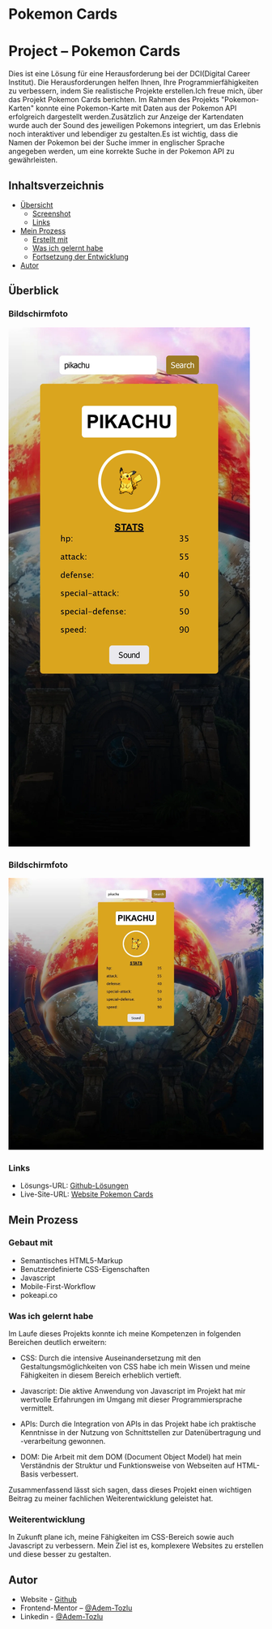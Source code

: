 # Pokemon Cards

# Project – Pokemon Cards

Dies ist eine Lösung für eine Herausforderung bei der DCI(Digital Career Institut). Die Herausforderungen helfen Ihnen, Ihre Programmierfähigkeiten zu verbessern, indem Sie realistische Projekte erstellen.Ich freue mich, über das Projekt Pokemon Cards berichten. Im Rahmen des Projekts "Pokemon-Karten" konnte eine Pokemon-Karte mit Daten aus der Pokemon API erfolgreich dargestellt werden.Zusätzlich zur Anzeige der Kartendaten wurde auch der Sound des jeweiligen Pokemons integriert, um das Erlebnis noch interaktiver und lebendiger zu gestalten.Es ist wichtig, dass die Namen der Pokemon bei der Suche immer in englischer Sprache angegeben werden, um eine korrekte Suche in der Pokemon API zu gewährleisten.


## Inhaltsverzeichnis

- [Übersicht](#Übersicht)
  - [Screenshot](#screenshot)
  - [Links](#links)
- [Mein Prozess](#my-process)
  - [Erstellt mit](#built-with)
  - [Was ich gelernt habe](#what-i-learned)
  - [Fortsetzung der Entwicklung](#continued-development)
- [Autor](#Autor)



## Überblick

### Bildschirmfoto

![Screenshot](images/mobile_pokemon.webp)



### Bildschirmfoto
![Screenshot](images/screenshot_Pokemon.webp)

### Links

- Lösungs-URL: [Github-Lösungen](https://github.com/Adem-Tozlu/Pokemon-Cards)
- Live-Site-URL: [Website Pokemon Cards](https://pokemon-cards-delta.vercel.app/)

## Mein Prozess

### Gebaut mit

- Semantisches HTML5-Markup
- Benutzerdefinierte CSS-Eigenschaften
- Javascript
- Mobile-First-Workflow
- pokeapi.co


### Was ich gelernt habe


Im Laufe dieses Projekts konnte ich meine Kompetenzen in folgenden Bereichen deutlich erweitern:

- CSS: Durch die intensive Auseinandersetzung mit den Gestaltungsmöglichkeiten von CSS habe ich mein Wissen und meine Fähigkeiten in diesem Bereich erheblich vertieft.

- Javascript: Die aktive Anwendung von Javascript im Projekt hat mir wertvolle Erfahrungen im Umgang mit dieser Programmiersprache vermittelt.

- APIs: Durch die Integration von APIs in das Projekt habe ich praktische Kenntnisse in der Nutzung von Schnittstellen zur Datenübertragung und -verarbeitung gewonnen.

- DOM: Die Arbeit mit dem DOM (Document Object Model) hat mein Verständnis der Struktur und Funktionsweise von Webseiten auf HTML-Basis verbessert.

Zusammenfassend lässt sich sagen, dass dieses Projekt einen wichtigen Beitrag zu meiner fachlichen Weiterentwicklung geleistet hat.


### Weiterentwicklung

In Zukunft plane ich, meine Fähigkeiten im CSS-Bereich sowie auch Javascript zu verbessern. Mein Ziel ist es, komplexere Websites zu erstellen und diese besser zu gestalten.


## Autor

- Website - [Github](https://github.com/Adem-Tozlu)
- Frontend-Mentor – [@Adem-Tozlu](https://www.frontendmentor.io/profile/Adem-Tozlu)
- Linkedin - [@Adem-Tozlu](https://www.linkedin.com/in/adem-tozlu)
